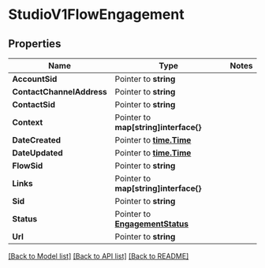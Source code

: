 # StudioV1FlowEngagement

## Properties
Name | Type | Notes
------------ | ------------- | -------------
**AccountSid** | Pointer to **string** | 
**ContactChannelAddress** | Pointer to **string** | 
**ContactSid** | Pointer to **string** | 
**Context** | Pointer to **map[string]interface{}** | 
**DateCreated** | Pointer to [**time.Time**](time.Time.md) | 
**DateUpdated** | Pointer to [**time.Time**](time.Time.md) | 
**FlowSid** | Pointer to **string** | 
**Links** | Pointer to **map[string]interface{}** | 
**Sid** | Pointer to **string** | 
**Status** | Pointer to [**EngagementStatus**](engagement_status.md) | 
**Url** | Pointer to **string** | 

[[Back to Model list]](../README.md#documentation-for-models) [[Back to API list]](../README.md#documentation-for-api-endpoints) [[Back to README]](../README.md)


